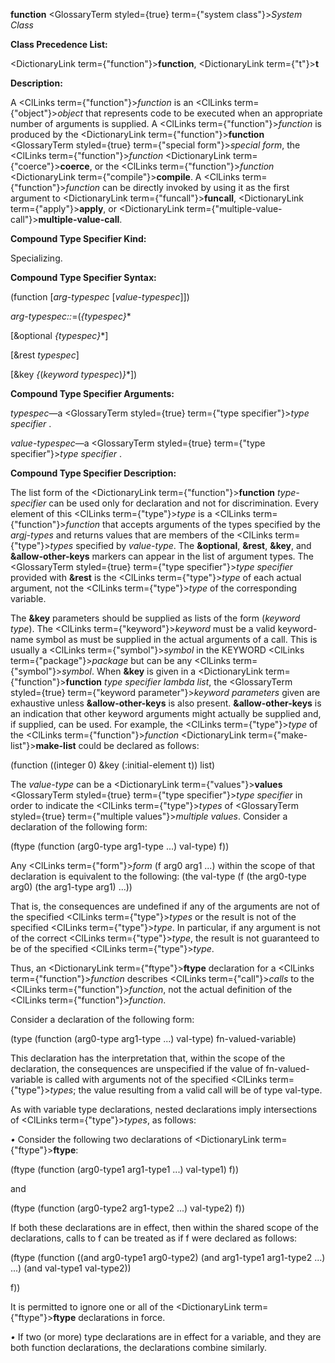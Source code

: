 **function** <GlossaryTerm styled={true} term={"system class"}><i>System Class</i></GlossaryTerm> 



**Class Precedence List:** 



<DictionaryLink  term={"function"}><b>function</b></DictionaryLink>, <DictionaryLink  term={"t"}><b>t</b></DictionaryLink> 



**Description:** 



A <ClLinks  term={"function"}><i>function</i></ClLinks> is an <ClLinks  term={"object"}><i>object</i></ClLinks> that represents code to be executed when an appropriate number of arguments is supplied. A <ClLinks  term={"function"}><i>function</i></ClLinks> is produced by the <DictionaryLink  term={"function"}><b>function</b></DictionaryLink> <GlossaryTerm styled={true} term={"special form"}><i>special form</i></GlossaryTerm>, the <ClLinks  term={"function"}><i>function</i></ClLinks> <DictionaryLink  term={"coerce"}><b>coerce</b></DictionaryLink>, or the <ClLinks  term={"function"}><i>function</i></ClLinks> <DictionaryLink  term={"compile"}><b>compile</b></DictionaryLink>. A <ClLinks  term={"function"}><i>function</i></ClLinks> can be directly invoked by using it as the first argument to <DictionaryLink  term={"funcall"}><b>funcall</b></DictionaryLink>, <DictionaryLink  term={"apply"}><b>apply</b></DictionaryLink>, or <DictionaryLink  term={"multiple-value-call"}><b>multiple-value-call</b></DictionaryLink>. 



**Compound Type Specifier Kind:** 



Specializing. 



**Compound Type Specifier Syntax:** 



(function [*arg-typespec* [*value-typespec*]]) 



*arg-typespec::*=(*\{typespec\}*\* 



[&amp;optional *\{typespec\}*\*] 



[&amp;rest *typespec*] 



[&amp;key *\{*(*keyword typespec*)*\}*\*]) 



**Compound Type Specifier Arguments:** 



*typespec*—a <GlossaryTerm styled={true} term={"type specifier"}><i>type specifier</i></GlossaryTerm> . 



*value-typespec*—a <GlossaryTerm styled={true} term={"type specifier"}><i>type specifier</i></GlossaryTerm> . 



**Compound Type Specifier Description:** 



The list form of the <DictionaryLink  term={"function"}><b>function</b></DictionaryLink> *type-specifier* can be used only for declaration and not for discrimination. Every element of this <ClLinks  term={"type"}><i>type</i></ClLinks> is a <ClLinks  term={"function"}><i>function</i></ClLinks> that accepts arguments of the types specified by the *argj-types* and returns values that are members of the <ClLinks  term={"type"}><i>types</i></ClLinks> specified by *value-type*. The **&amp;optional**, **&amp;rest**, **&amp;key**, and **&amp;allow-other-keys** markers can appear in the list of argument types. The <GlossaryTerm styled={true} term={"type specifier"}><i>type specifier</i></GlossaryTerm> provided with **&amp;rest** is the <ClLinks  term={"type"}><i>type</i></ClLinks> of each actual argument, not the <ClLinks  term={"type"}><i>type</i></ClLinks> of the corresponding variable. 



The **&amp;key** parameters should be supplied as lists of the form (*keyword type*). The <ClLinks  term={"keyword"}><i>keyword</i></ClLinks> must be a valid keyword-name symbol as must be supplied in the actual arguments of a call. This is usually a <ClLinks  term={"symbol"}><i>symbol</i></ClLinks> in the KEYWORD <ClLinks  term={"package"}><i>package</i></ClLinks> but can be any <ClLinks  term={"symbol"}><i>symbol</i></ClLinks>. When **&amp;key** is given in a <DictionaryLink  term={"function"}><b>function</b></DictionaryLink> *type specifier lambda list*, the <GlossaryTerm styled={true} term={"keyword parameter"}><i>keyword parameters</i></GlossaryTerm> given are exhaustive unless **&amp;allow-other-keys** is also present. **&amp;allow-other-keys** is an indication that other keyword arguments might actually be supplied and, if supplied, can be used. For example, the <ClLinks  term={"type"}><i>type</i></ClLinks> of the <ClLinks  term={"function"}><i>function</i></ClLinks> <DictionaryLink  term={"make-list"}><b>make-list</b></DictionaryLink> could be declared as follows:  







(function ((integer 0) &amp;key (:initial-element t)) list) 



The *value-type* can be a <DictionaryLink  term={"values"}><b>values</b></DictionaryLink> <GlossaryTerm styled={true} term={"type specifier"}><i>type specifier</i></GlossaryTerm> in order to indicate the <ClLinks  term={"type"}><i>types</i></ClLinks> of <GlossaryTerm styled={true} term={"multiple values"}><i>multiple values</i></GlossaryTerm>. Consider a declaration of the following form: 



(ftype (function (arg0-type arg1-type ...) val-type) f)) 



Any <ClLinks  term={"form"}><i>form</i></ClLinks> (f arg0 arg1 ...) within the scope of that declaration is equivalent to the following: (the val-type (f (the arg0-type arg0) (the arg1-type arg1) ...)) 



That is, the consequences are undefined if any of the arguments are not of the specified <ClLinks  term={"type"}><i>types</i></ClLinks> or the result is not of the specified <ClLinks  term={"type"}><i>type</i></ClLinks>. In particular, if any argument is not of the correct <ClLinks  term={"type"}><i>type</i></ClLinks>, the result is not guaranteed to be of the specified <ClLinks  term={"type"}><i>type</i></ClLinks>. 



Thus, an <DictionaryLink  term={"ftype"}><b>ftype</b></DictionaryLink> declaration for a <ClLinks  term={"function"}><i>function</i></ClLinks> describes <ClLinks  term={"call"}><i>calls</i></ClLinks> to the <ClLinks  term={"function"}><i>function</i></ClLinks>, not the actual definition of the <ClLinks  term={"function"}><i>function</i></ClLinks>. 



Consider a declaration of the following form: 



(type (function (arg0-type arg1-type ...) val-type) fn-valued-variable) 



This declaration has the interpretation that, within the scope of the declaration, the consequences are unspecified if the value of fn-valued-variable is called with arguments not of the specified <ClLinks  term={"type"}><i>types</i></ClLinks>; the value resulting from a valid call will be of type val-type. 



As with variable type declarations, nested declarations imply intersections of <ClLinks  term={"type"}><i>types</i></ClLinks>, as follows: 



*•* Consider the following two declarations of <DictionaryLink  term={"ftype"}><b>ftype</b></DictionaryLink>: 



(ftype (function (arg0-type1 arg1-type1 ...) val-type1) f)) 



and 



(ftype (function (arg0-type2 arg1-type2 ...) val-type2) f)) 



If both these declarations are in effect, then within the shared scope of the declarations, calls to f can be treated as if f were declared as follows: 



(ftype (function ((and arg0-type1 arg0-type2) (and arg1-type1 arg1-type2 ...) ...) (and val-type1 val-type2)) 



f)) 



It is permitted to ignore one or all of the <DictionaryLink  term={"ftype"}><b>ftype</b></DictionaryLink> declarations in force. 



*•* If two (or more) type declarations are in effect for a variable, and they are both function declarations, the declarations combine similarly.  







